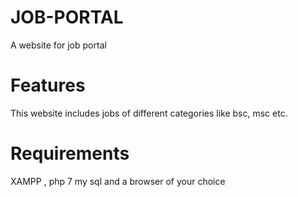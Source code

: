 # JOB-PORTAL
A website for job portal
# Features
This website includes jobs of different categories like bsc, msc etc.
# Requirements
XAMPP , php 7 my sql and a browser of your choice
